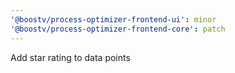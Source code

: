 ```yaml
---
'@boostv/process-optimizer-frontend-ui': minor
'@boostv/process-optimizer-frontend-core': patch
---
```


Add star rating to data points
